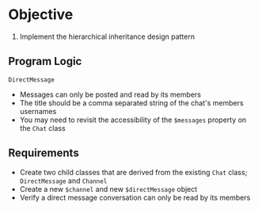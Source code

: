 # Objective

1. Implement the hierarchical inheritance design pattern

## Program Logic

`DirectMessage`
* Messages can only be posted and read by its members
* The title should be a comma separated string of the chat's members usernames
* You may need to revisit the accessibility of the `$messages` property on the `Chat` class

## Requirements

* Create two child classes that are derived from the existing `Chat` class; `DirectMessage` and `Channel`
* Create a new `$channel` and new `$directMessage` object
* Verify a direct message conversation can only be read by its members
